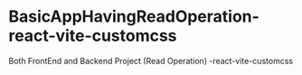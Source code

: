 # BasicAppHavingReadOperation-react-vite-customcss
Both FrontEnd and Backend Project (Read Operation) -react-vite-customcss
